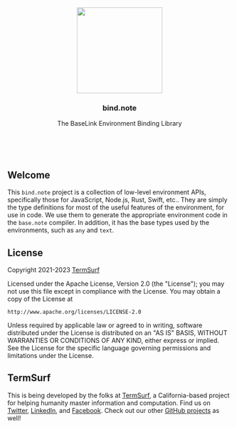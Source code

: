 <br/>
<br/>
<br/>
<br/>
<br/>
<br/>
<br/>

<p align='center'>
  <img src='https://github.com/termsurf/bind.note/blob/make/view/view.svg?raw=true' height='192'>
</p>

<h3 align='center'>bind.note</h3>
<p align='center'>
  The BaseLink Environment Binding Library
</p>

<br/>
<br/>
<br/>

## Welcome

This `bind.note` project is a collection of low-level environment APIs,
specifically those for JavaScript, Node.js, Rust, Swift, etc.. They are
simply the type definitions for most of the useful features of the
environment, for use in code. We use them to generate the appropriate
environment code in the `base.note` compiler. In addition, it has the
base types used by the environments, such as `any` and `text`.

## License

Copyright 2021-2023 <a href='https://term.surf'>TermSurf</a>

Licensed under the Apache License, Version 2.0 (the "License"); you may
not use this file except in compliance with the License. You may obtain
a copy of the License at

    http://www.apache.org/licenses/LICENSE-2.0

Unless required by applicable law or agreed to in writing, software
distributed under the License is distributed on an "AS IS" BASIS,
WITHOUT WARRANTIES OR CONDITIONS OF ANY KIND, either express or implied.
See the License for the specific language governing permissions and
limitations under the License.

## TermSurf

This is being developed by the folks at [TermSurf](https://term.surf), a
California-based project for helping humanity master information and
computation. Find us on [Twitter](https://twitter.com/termsurfcode),
[LinkedIn](https://www.linkedin.com/company/termsurf), and
[Facebook](https://www.facebook.com/termsurf). Check out our other
[GitHub projects](https://github.com/termsurf) as well!
